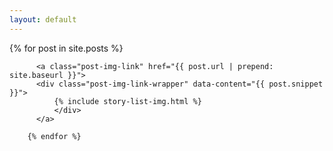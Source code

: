 ```yaml
---
layout: default
---
```


  <div id="post-list">
		{% for post in site.posts %}
		
		  <a class="post-img-link" href="{{ post.url | prepend: site.baseurl }}">
		  <div class="post-img-link-wrapper" data-content="{{ post.snippet }}">
			  {% include story-list-img.html %}
			  </div>
		  </a>
		
		{% endfor %}
  
  </div>